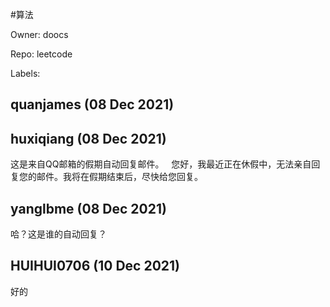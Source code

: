 #算法

Owner: doocs

Repo: leetcode

Labels: 

## quanjames (08 Dec 2021)



## huxiqiang (08 Dec 2021)

这是来自QQ邮箱的假期自动回复邮件。
 
您好，我最近正在休假中，无法亲自回复您的邮件。我将在假期结束后，尽快给您回复。

## yanglbme (08 Dec 2021)

哈？这是谁的自动回复？

## HUIHUI0706 (10 Dec 2021)

好的


